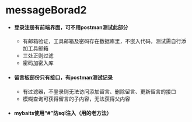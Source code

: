 # messageBorad2
+ #### 登录注册有前端界面，可不用postman测试此部分
  + 有邮箱验证，工具邮箱及密码存在数据库里，不嵌入代码，测试需自行添加工具邮箱
  + 三处正则过滤
  + 密码加密入库
+ #### 留言板部份只有接口，有postman测试记录
  + 有过滤器，不登录则无法访问添加留言、删除留言、更新留言的接口
  + 模糊查询可获得留言的子内容，无法获得父内容
+ #### mybaits使用“#”防sql注入（用的老方法）
